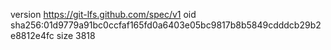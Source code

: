 version https://git-lfs.github.com/spec/v1
oid sha256:01d9779a91bc0ccfaf165fd0a6403e05bc9817b8b5849cdddcb29b2e8812e4fc
size 3818
